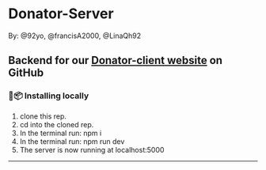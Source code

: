 
# Donator-Server

By: @92yo, @francisA2000, @LinaQh92

Backend for our [Donator-client website](https://github.com/FACN8/Donator) on GitHub
---

### :floppy_disk::package: Installing locally 

1. clone this rep.
2. cd into the cloned rep.
3. In the terminal run: npm i
4. In the terminal run: npm run dev
5. The server is now running at localhost:5000

---

